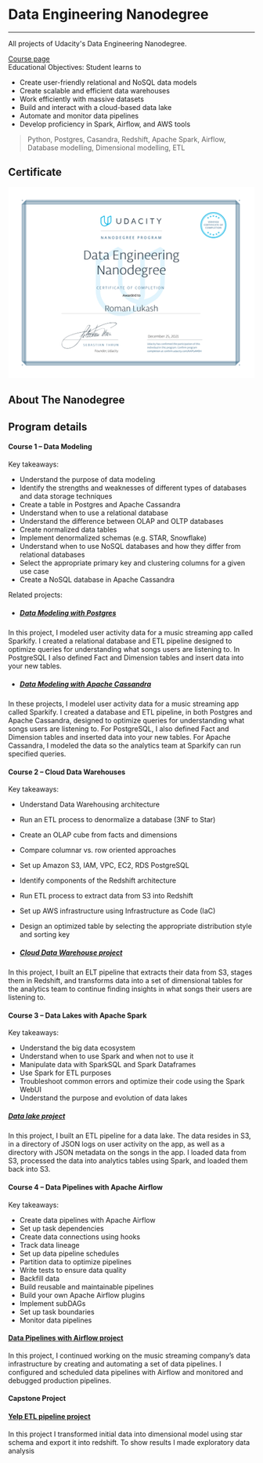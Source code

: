 # Data Engineering Nanodegree
---

All projects of Udacity's Data Engineering Nanodegree.

[Course page](https://www.udacity.com/course/data-engineer-nanodegree--nd027)
<br>
Educational Objectives: Student learns to
- Create user-friendly relational and NoSQL data models
- Create scalable and efficient data warehouses
- Work efficiently with massive datasets
- Build and interact with a cloud-based data lake
- Automate and monitor data pipelines
- Develop proficiency in Spark, Airflow, and AWS tools

> Python, Postgres, Casandra, Redshift, Apache Spark, Airflow, Database modelling, Dimensional modelling, ETL

## Certificate

<img src="./docs/udacity-dend-cert.svg" alt="certificate" style="zoom:50%;" />

## About The Nanodegree

## Program details

#### **Course 1 – Data Modeling**
Key takeaways:
- Understand the purpose of data modeling
- Identify the strengths and weaknesses of different types
of databases and data storage techniques
- Create a table in Postgres and Apache Cassandra
- Understand when to use a relational database
- Understand the difference between OLAP and OLTP
databases
- Create normalized data tables
- Implement denormalized schemas (e.g. STAR, Snowflake)
- Understand when to use NoSQL databases and how
they differ from relational databases
- Select the appropriate primary key and clustering
columns for a given use case
- Create a NoSQL database in Apache Cassandra

Related projects:
- ##### [Data Modeling with Postgres](https://github.com/happytomatoe/data-modeling-with-postgres)
In this project, I modeled user activity data for a music streaming
app called Sparkify. I created a relational database and ETL
pipeline designed to optimize queries for understanding what songs
users are listening to. In PostgreSQL I also defined Fact and
Dimension tables and insert data into your new tables.
- ##### [Data Modeling with Apache Cassandra](https://github.com/happytomatoe/data-modeling-with-cassandra)
In these projects, I modelel user activity data for a music
streaming app called Sparkify. I created a database and ETL
pipeline, in both Postgres and Apache Cassandra, designed to
optimize queries for understanding what songs users are listening
to. For PostgreSQL, I also defined Fact and Dimension tables
and inserted data into your new tables. For Apache Cassandra, I
modeled the data so  the
analytics team at Sparkify can run specified queries.

#### **Course 2 – Cloud Data Warehouses**
Key takeaways:
- Understand Data Warehousing architecture
- Run an ETL process to denormalize a database (3NF to Star)
- Create an OLAP cube from facts and dimensions
- Compare columnar vs. row oriented approaches
- Set up Amazon S3, IAM, VPC, EC2, RDS PostgreSQL
- Identify components of the Redshift architecture
- Run ETL process to extract data from S3 into Redshift
- Set up AWS infrastructure using Infrastructure as Code
  (IaC)
- Design an optimized table by selecting the appropriate
  distribution style and sorting key

- #####  [Cloud Data Warehouse project](https://github.com/happytomatoe/data-modeling-with-redshift)
In this project, I built an ELT pipeline that
extracts their data from S3, stages them in Redshift, and transforms
data into a set of dimensional tables for the analytics team to
continue finding insights in what songs their users are listening to.

#### **Course 3 – Data Lakes with Apache Spark**
Key takeaways:
- Understand the big data ecosystem
- Understand when to use Spark and when not to use it
- Manipulate data with SparkSQL and Spark Dataframes
- Use Spark for ETL purposes
- Troubleshoot common errors and optimize their code using
  the Spark WebUI
- Understand the purpose and evolution of data lakes

##### [Data lake project](https://github.com/happytomatoe/data-lake)
In this project, I built an ETL pipeline for a data lake. The data
resides in S3, in a directory of JSON logs on user activity on the app,
as well as a directory with JSON metadata on the songs in the app.
I loaded data from S3, processed the data into analytics tables
using Spark, and loaded them back into S3.

#### **Course 4 – Data Pipelines with Apache Airflow**
Key takeaways:
- Create data pipelines with Apache Airflow
- Set up task dependencies
- Create data connections using hooks
- Track data lineage
- Set up data pipeline schedules
- Partition data to optimize pipelines
- Write tests to ensure data quality
- Backfill data
- Build reusable and maintainable pipelines
- Build your own Apache Airflow plugins
- Implement subDAGs
- Set up task boundaries
- Monitor data pipelines


#### [Data Pipelines with Airflow project](https://github.com/happytomatoe/data-pipelines-with-airflow)
In this project, I continued working on the music streaming
company’s data infrastructure by creating and automating a set of
data pipelines. I configured and scheduled data pipelines with
Airflow and monitored and debugged production pipelines.

#### **Capstone Project**
#### [Yelp ETL pipeline project](https://github.com/happytomatoe/yelp-etl-pipeline)
In this project I transformed initial data into dimensional model using star schema and export it into redshift. 
To show results I made exploratory data analysis